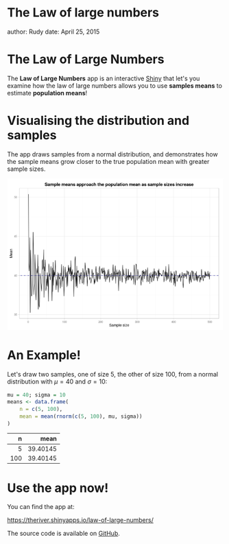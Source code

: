The Law of large numbers
========================================================
author: Rudy
date: April 25, 2015

The Law of Large Numbers
========================================================

The **Law of Large Numbers** app is an interactive [Shiny](http://shiny.rstudio.com)
that let's you examine how the law of large numbers 
allows you to use **samples means** to estimate 
**population means**!


Visualising the distribution and samples
========================================================

The app draws samples from a normal distribution, and demonstrates
how the sample means grow closer to the true population mean with greater
sample sizes.



![plot of chunk unnamed-chunk-2](presentation-figure/unnamed-chunk-2-1.png) 

An Example!
========================================================

Let's draw two samples, one of size 5, the other of size 100, from
a normal distribution with $\mu = 40$ and $\sigma = 10$:


```r
mu = 40; sigma = 10
means <- data.frame(
    n = c(5, 100),
    mean = mean(rnorm(c(5, 100), mu, sigma))
)
```


|   n|     mean|
|---:|--------:|
|   5| 39.40145|
| 100| 39.40145|

Use the app now!
========================================================


You can find the app at: 

https://theriver.shinyapps.io/law-of-large-numbers/

The source code is available on [GitHub](https://github.com/TheRiver/shiny-coursework). 





